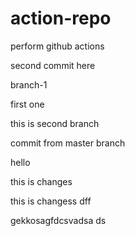 # action-repo
perform github actions


second commit here

branch-1

first one

this is second branch

commit from master branch



hello

this is changes


this is changess
dff

gekkosagfdcsvadsa ds
